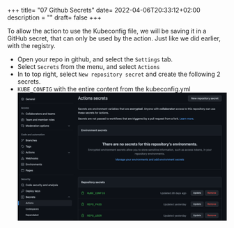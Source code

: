 +++
title= "07 Github Secrets"
date= 2022-04-06T20:33:12+02:00
description = ""
draft= false
+++

To allow the action to use the Kubeconfig file, we will be saving it in a GitHub secret, that can only be used by the action. Just like we did earlier, with the registry.

- Open your repo in github, and select the `Settings` tab.
- Select `Secrets` from the menu, and select `Actions`
- In to top right, select `New repository secret` and create the following 2 secrets.
- `KUBE_CONFIG` with the entire content from the kubeconfig.yml
![Github Secret](/images/github_secrets.png)
